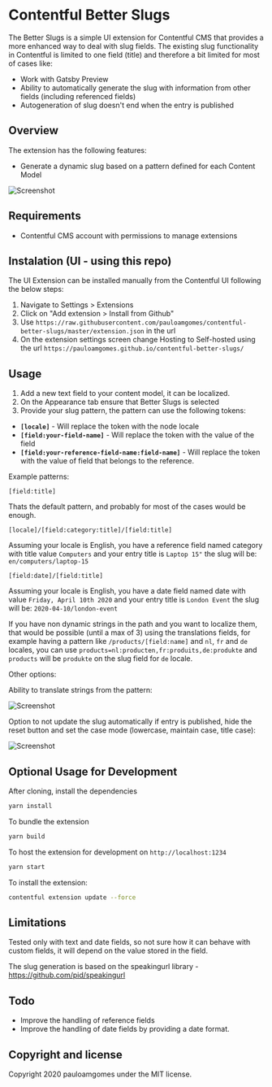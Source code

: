 # Contentful Better Slugs

The Better Slugs is a simple UI extension for Contentful CMS that provides a more enhanced way to deal with slug fields.
The existing slug functionality in Contentful is limited to one field (title) and therefore a bit limited for most of cases like:

- Work with Gatsby Preview
- Ability to automatically generate the slug with information from other fields (including referenced fields)
- Autogeneration of slug doesn't end when the entry is published

## Overview

The extension has the following features:

- Generate a dynamic slug based on a pattern defined for each Content Model

![Screenshot](https://i.snipboard.io/zMLGUX.jpg)

## Requirements

- Contentful CMS account with permissions to manage extensions

## Instalation (UI - using this repo)

The UI Extension can be installed manually from the Contentful UI following the below steps:

1. Navigate to Settings > Extensions
2. Click on "Add extension > Install from Github"
3. Use `https://raw.githubusercontent.com/pauloamgomes/contentful-better-slugs/master/extension.json` in the url
4. On the extension settings screen change Hosting to Self-hosted using the url `https://pauloamgomes.github.io/contentful-better-slugs/`

## Usage

1. Add a new text field to your content model, it can be localized.
2. On the Appearance tab ensure that Better Slugs is selected
3. Provide your slug pattern, the pattern can use the following tokens:

- **`[locale]`** - Will replace the token with the node locale
- **`[field:your-field-name]`** - Will replace the token with the value of the field
- **`[field:your-reference-field-name:field-name]`** - Will replace the token with the value of field that belongs to the reference.

Example patterns:

```
[field:title]
```

Thats the default pattern, and probably for most of the cases would be enough.

```
[locale]/[field:category:title]/[field:title]
```

Assuming your locale is English, you have a reference field named category with title value `Computers` and your entry title is `Laptop 15"` the slug will be: `en/computers/laptop-15`

```
[field:date]/[field:title]
```

Assuming your locale is English, you have a date field named date with value `Friday, April 10th 2020` and your entry title is `London Event` the slug will be: `2020-04-10/london-event`

If you have non dynamic strings in the path and you want to localize them, that would be possible (until a max of 3) using the translations fields, for example having a pattern like `/products/[field:name]` and `nl`, `fr` and `de` locales, you can use `products=nl:producten,fr:produits,de:produkte` and `products` will be `produkte` on the slug field for `de` locale.

Other options:

Ability to translate strings from the pattern:

![Screenshot](https://i.snipboard.io/f6td87.jpg)

Option to not update the slug automatically if entry is published, hide the reset button and set the case mode (lowercase, maintain case, title case):

![Screenshot](https://i.snipboard.io/h6f30r.jpg)

## Optional Usage for Development

After cloning, install the dependencies

```bash
yarn install
```

To bundle the extension

```bash
yarn build
```

To host the extension for development on `http://localhost:1234`

```bash
yarn start
```

To install the extension:

```bash
contentful extension update --force
```

## Limitations

Tested only with text and date fields, so not sure how it can behave with custom fields, it will depend on the value stored in the field.

The slug generation is based on the speakingurl library - https://github.com/pid/speakingurl

## Todo

- Improve the handling of reference fields
- Improve the handling of date fields by providing a date format.

## Copyright and license

Copyright 2020 pauloamgomes under the MIT license.

